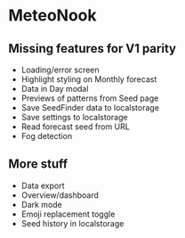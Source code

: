 # MeteoNook

## Missing features for V1 parity

- Loading/error screen
- Highlight styling on Monthly forecast
- Data in Day modal
- Previews of patterns from Seed page
- Save SeedFinder data to localstorage
- Save settings to localstorage
- Read forecast seed from URL
- Fog detection

## More stuff

- Data export
- Overview/dashboard
- Dark mode
- Emoji replacement toggle
- Seed history in localstorage
